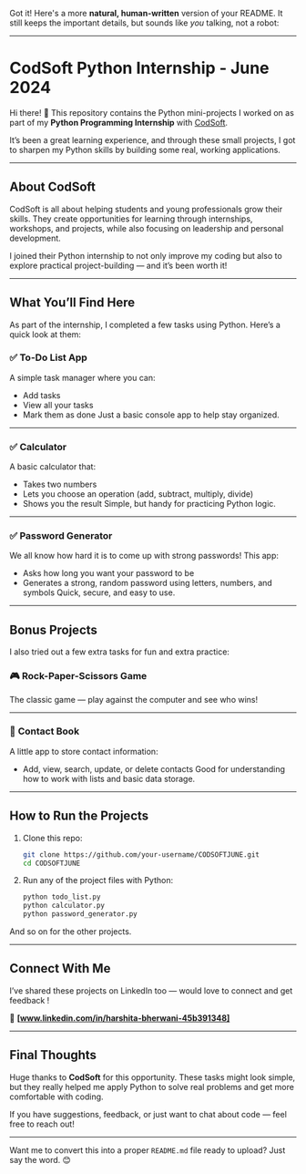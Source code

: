 Got it! Here's a more **natural, human-written** version of your README. It still keeps the important details, but sounds like *you* talking, not a robot:

---

# CodSoft Python Internship - June 2024

Hi there! 👋
This repository contains the Python mini-projects I worked on as part of my **Python Programming Internship** with [CodSoft](https://www.codsoft.in).

It’s been a great learning experience, and through these small projects, I got to sharpen my Python skills by building some real, working applications.

---

## About CodSoft

CodSoft is all about helping students and young professionals grow their skills. They create opportunities for learning through internships, workshops, and projects, while also focusing on leadership and personal development.

I joined their Python internship to not only improve my coding but also to explore practical project-building — and it’s been worth it!

---

## What You’ll Find Here

As part of the internship, I completed a few tasks using Python. Here’s a quick look at them:

### ✅ **To-Do List App**

A simple task manager where you can:

* Add tasks
* View all your tasks
* Mark them as done
  Just a basic console app to help stay organized.

---

### ✅ **Calculator**

A basic calculator that:

* Takes two numbers
* Lets you choose an operation (add, subtract, multiply, divide)
* Shows you the result
  Simple, but handy for practicing Python logic.

---

### ✅ **Password Generator**

We all know how hard it is to come up with strong passwords!
This app:

* Asks how long you want your password to be
* Generates a strong, random password using letters, numbers, and symbols
  Quick, secure, and easy to use.

---

## Bonus Projects

I also tried out a few extra tasks for fun and extra practice:

### 🎮 **Rock-Paper-Scissors Game**

The classic game — play against the computer and see who wins!

---

### 📒 **Contact Book**

A little app to store contact information:

* Add, view, search, update, or delete contacts
  Good for understanding how to work with lists and basic data storage.

---

## How to Run the Projects

1. Clone this repo:

   ```bash
   git clone https://github.com/your-username/CODSOFTJUNE.git
   cd CODSOFTJUNE
   ```

2. Run any of the project files with Python:

   ```bash
   python todo_list.py
   python calculator.py
   python password_generator.py
   ```

And so on for the other projects.

---

## Connect With Me

I’ve shared these projects on LinkedIn too — would love to connect and get feedback !

🔗 **\[www.linkedin.com/in/harshita-bherwani-45b391348]**

---

## Final Thoughts

Huge thanks to **CodSoft** for this opportunity. These tasks might look simple, but they really helped me apply Python to solve real problems and get more comfortable with coding.

If you have suggestions, feedback, or just want to chat about code — feel free to reach out!

---

Want me to convert this into a proper `README.md` file ready to upload? Just say the word. 😊
